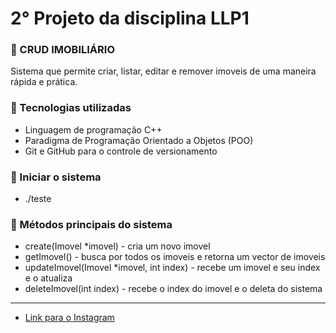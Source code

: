 # 2° Projeto da disciplina LLP1

### :page_facing_up: CRUD IMOBILIÁRIO
Sistema que permite criar, listar, editar e remover imoveis de uma maneira rápida e prática.

### :page_facing_up: Tecnologias utilizadas
- Linguagem de programação C++
- Paradigma de Programação Orientado a Objetos (POO)
- Git e GitHub para o controle de versionamento

### :page_facing_up: Iniciar o sistema
- ./teste

### :page_facing_up: Métodos principais do sistema
- create(Imovel *imovel) - cria um novo imovel
- getImovel() - busca por todos os imoveis e retorna um vector de imoveis
- updateImovel(Imovel *imovel, int index) - recebe um imovel e seu index e o atualiza
- deleteImovel(int index) - recebe o index do imovel e o deleta do sistema

---

- <a href="https://www.instagram.com/rosivaldo_lucas/?hl=pt-br" target="_blank">Link para o Instagram</a>

